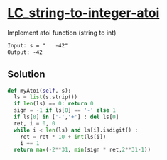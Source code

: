 # [LC_string-to-integer-atoi](https://leetcode.com/problems/string-to-integer-atoi)

Implement atoi function (string to int)

```txt
Input: s = "   -42"
Output: -42
```

## Solution

```py
def myAtoi(self, s):
  ls = list(s.strip())
  if len(ls) == 0: return 0
  sign = -1 if ls[0] == '-' else 1
  if ls[0] in ['-','+'] : del ls[0]
  ret, i = 0, 0
  while i < len(ls) and ls[i].isdigit() :
    ret = ret * 10 + int(ls[i])
    i += 1
  return max(-2**31, min(sign * ret,2**31-1))
```
